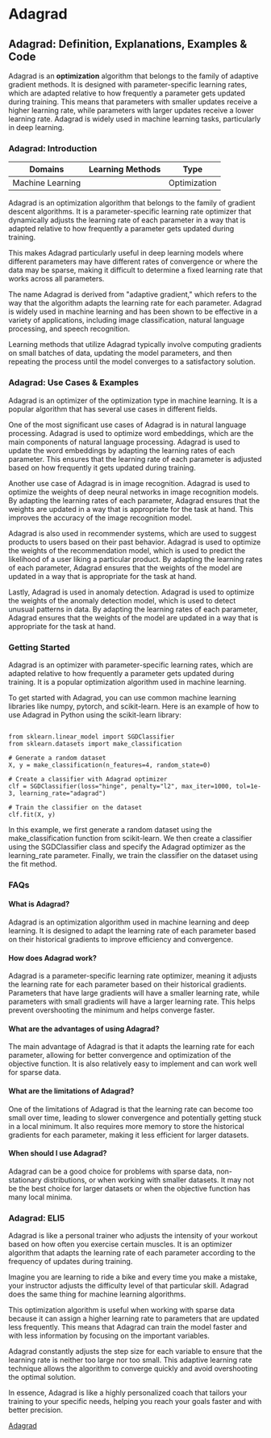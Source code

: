 # Adagrad

## Adagrad: Definition, Explanations, Examples & Code

Adagrad is an **optimization** algorithm that belongs to the family of adaptive gradient methods. It is designed with parameter-specific learning rates, which are adapted relative to how frequently a parameter gets updated during training. This means that parameters with smaller updates receive a higher learning rate, while parameters with larger updates receive a lower learning rate. Adagrad is widely used in machine learning tasks, particularly in deep learning.

### Adagrad: Introduction

| Domains          | Learning Methods | Type         |
| ---------------- | ---------------- | ------------ |
| Machine Learning |                  | Optimization |

Adagrad is an optimization algorithm that belongs to the family of gradient descent algorithms. It is a parameter-specific learning rate optimizer that dynamically adjusts the learning rate of each parameter in a way that is adapted relative to how frequently a parameter gets updated during training.

This makes Adagrad particularly useful in deep learning models where different parameters may have different rates of convergence or where the data may be sparse, making it difficult to determine a fixed learning rate that works across all parameters.

The name Adagrad is derived from "adaptive gradient," which refers to the way that the algorithm adapts the learning rate for each parameter. Adagrad is widely used in machine learning and has been shown to be effective in a variety of applications, including image classification, natural language processing, and speech recognition.

Learning methods that utilize Adagrad typically involve computing gradients on small batches of data, updating the model parameters, and then repeating the process until the model converges to a satisfactory solution.

### Adagrad: Use Cases & Examples

Adagrad is an optimizer of the optimization type in machine learning. It is a popular algorithm that has several use cases in different fields.

One of the most significant use cases of Adagrad is in natural language processing. Adagrad is used to optimize word embeddings, which are the main components of natural language processing. Adagrad is used to update the word embeddings by adapting the learning rates of each parameter. This ensures that the learning rate of each parameter is adjusted based on how frequently it gets updated during training.

Another use case of Adagrad is in image recognition. Adagrad is used to optimize the weights of deep neural networks in image recognition models. By adapting the learning rates of each parameter, Adagrad ensures that the weights are updated in a way that is appropriate for the task at hand. This improves the accuracy of the image recognition model.

Adagrad is also used in recommender systems, which are used to suggest products to users based on their past behavior. Adagrad is used to optimize the weights of the recommendation model, which is used to predict the likelihood of a user liking a particular product. By adapting the learning rates of each parameter, Adagrad ensures that the weights of the model are updated in a way that is appropriate for the task at hand.

Lastly, Adagrad is used in anomaly detection. Adagrad is used to optimize the weights of the anomaly detection model, which is used to detect unusual patterns in data. By adapting the learning rates of each parameter, Adagrad ensures that the weights of the model are updated in a way that is appropriate for the task at hand.

### Getting Started

Adagrad is an optimizer with parameter-specific learning rates, which are adapted relative to how frequently a parameter gets updated during training. It is a popular optimization algorithm used in machine learning.

To get started with Adagrad, you can use common machine learning libraries like numpy, pytorch, and scikit-learn. Here is an example of how to use Adagrad in Python using the scikit-learn library:

```

from sklearn.linear_model import SGDClassifier
from sklearn.datasets import make_classification

# Generate a random dataset
X, y = make_classification(n_features=4, random_state=0)

# Create a classifier with Adagrad optimizer
clf = SGDClassifier(loss="hinge", penalty="l2", max_iter=1000, tol=1e-3, learning_rate="adagrad")

# Train the classifier on the dataset
clf.fit(X, y)

```

In this example, we first generate a random dataset using the make\_classification function from scikit-learn. We then create a classifier using the SGDClassifier class and specify the Adagrad optimizer as the learning\_rate parameter. Finally, we train the classifier on the dataset using the fit method.

### FAQs

#### What is Adagrad?

Adagrad is an optimization algorithm used in machine learning and deep learning. It is designed to adapt the learning rate of each parameter based on their historical gradients to improve efficiency and convergence.

#### How does Adagrad work?

Adagrad is a parameter-specific learning rate optimizer, meaning it adjusts the learning rate for each parameter based on their historical gradients. Parameters that have large gradients will have a smaller learning rate, while parameters with small gradients will have a larger learning rate. This helps prevent overshooting the minimum and helps converge faster.

#### What are the advantages of using Adagrad?

The main advantage of Adagrad is that it adapts the learning rate for each parameter, allowing for better convergence and optimization of the objective function. It is also relatively easy to implement and can work well for sparse data.

#### What are the limitations of Adagrad?

One of the limitations of Adagrad is that the learning rate can become too small over time, leading to slower convergence and potentially getting stuck in a local minimum. It also requires more memory to store the historical gradients for each parameter, making it less efficient for larger datasets.

#### When should I use Adagrad?

Adagrad can be a good choice for problems with sparse data, non-stationary distributions, or when working with smaller datasets. It may not be the best choice for larger datasets or when the objective function has many local minima.

### Adagrad: ELI5

Adagrad is like a personal trainer who adjusts the intensity of your workout based on how often you exercise certain muscles. It is an optimizer algorithm that adapts the learning rate of each parameter according to the frequency of updates during training.

Imagine you are learning to ride a bike and every time you make a mistake, your instructor adjusts the difficulty level of that particular skill. Adagrad does the same thing for machine learning algorithms.

This optimization algorithm is useful when working with sparse data because it can assign a higher learning rate to parameters that are updated less frequently. This means that Adagrad can train the model faster and with less information by focusing on the important variables.

Adagrad constantly adjusts the step size for each variable to ensure that the learning rate is neither too large nor too small. This adaptive learning rate technique allows the algorithm to converge quickly and avoid overshooting the optimal solution.

In essence, Adagrad is like a highly personalized coach that tailors your training to your specific needs, helping you reach your goals faster and with better precision.

[Adagrad](https://serp.ai/adagrad/)
